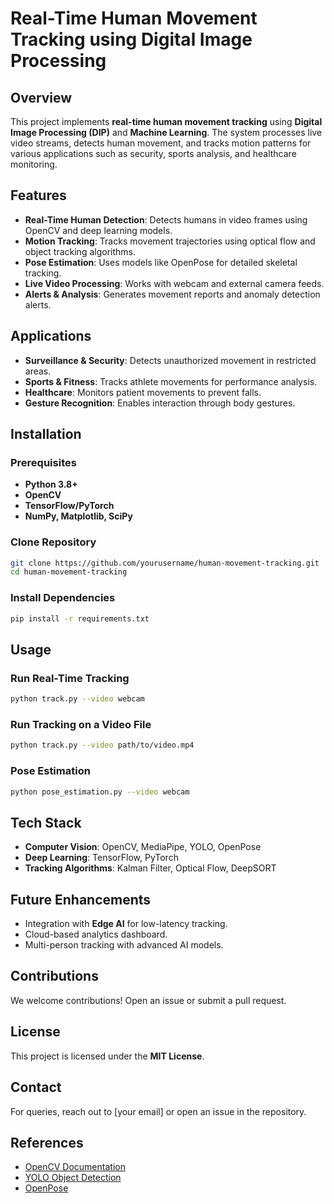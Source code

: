 # Real-Time Human Movement Tracking using Digital Image Processing

## Overview
This project implements **real-time human movement tracking** using **Digital Image Processing (DIP)** and **Machine Learning**. The system processes live video streams, detects human movement, and tracks motion patterns for various applications such as security, sports analysis, and healthcare monitoring.

## Features
- **Real-Time Human Detection**: Detects humans in video frames using OpenCV and deep learning models.
- **Motion Tracking**: Tracks movement trajectories using optical flow and object tracking algorithms.
- **Pose Estimation**: Uses models like OpenPose for detailed skeletal tracking.
- **Live Video Processing**: Works with webcam and external camera feeds.
- **Alerts & Analysis**: Generates movement reports and anomaly detection alerts.

## Applications
- **Surveillance & Security**: Detects unauthorized movement in restricted areas.
- **Sports & Fitness**: Tracks athlete movements for performance analysis.
- **Healthcare**: Monitors patient movements to prevent falls.
- **Gesture Recognition**: Enables interaction through body gestures.

## Installation
### Prerequisites
- **Python 3.8+**
- **OpenCV**
- **TensorFlow/PyTorch**
- **NumPy, Matplotlib, SciPy**

### Clone Repository
```sh
git clone https://github.com/yourusername/human-movement-tracking.git
cd human-movement-tracking
```

### Install Dependencies
```sh
pip install -r requirements.txt
```

## Usage
### Run Real-Time Tracking
```sh
python track.py --video webcam
```

### Run Tracking on a Video File
```sh
python track.py --video path/to/video.mp4
```

### Pose Estimation
```sh
python pose_estimation.py --video webcam
```

## Tech Stack
- **Computer Vision**: OpenCV, MediaPipe, YOLO, OpenPose
- **Deep Learning**: TensorFlow, PyTorch
- **Tracking Algorithms**: Kalman Filter, Optical Flow, DeepSORT

## Future Enhancements
- Integration with **Edge AI** for low-latency tracking.
- Cloud-based analytics dashboard.
- Multi-person tracking with advanced AI models.

## Contributions
We welcome contributions! Open an issue or submit a pull request.

## License
This project is licensed under the **MIT License**.

## Contact
For queries, reach out to [your email] or open an issue in the repository.

## References
- [OpenCV Documentation](https://docs.opencv.org/)
- [YOLO Object Detection](https://github.com/AlexeyAB/darknet)
- [OpenPose](https://github.com/CMU-Perceptual-Computing-Lab/openpose)
